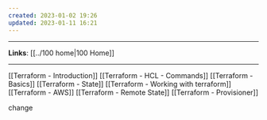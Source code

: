 ```yaml
---
created: 2023-01-02 19:26
updated: 2023-01-11 16:21
---
```

---
**Links**: [[../100 home|100 Home]]

---
[[Terraform - Introduction]]
[[Terraform - HCL - Commands]]
[[Terraform - Basics]]
[[Terraform - State]]
[[Terraform - Working with terraform]]
[[Terraform - AWS]]
[[Terraform - Remote State]]
[[Terraform - Provisioner]]

change